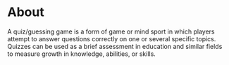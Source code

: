 # About
<p>A quiz/guessing game is a form of game or mind sport in which players attempt to answer questions correctly on one or several specific topics. Quizzes can be used as a brief assessment in education and similar fields to measure growth in knowledge, abilities, or skills.</p>
